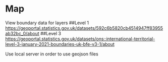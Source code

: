 # Map
View boundary data for layers
##Level 1
https://geoportal.statistics.gov.uk/datasets/592c6b5820cb4514947ff83955ab32bc_0/about
##Level 3
https://geoportal.statistics.gov.uk/datasets/ons::international-territorial-level-3-january-2021-boundaries-uk-bfe-v3-1/about

Use local server in order to use geojson files

